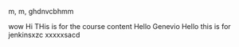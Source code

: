 m, m, ghdnvcbhmm


wow
Hi THis is for the course content
Hello Genevio
Hello this is for jenkinsxzc xxxxxsacd

